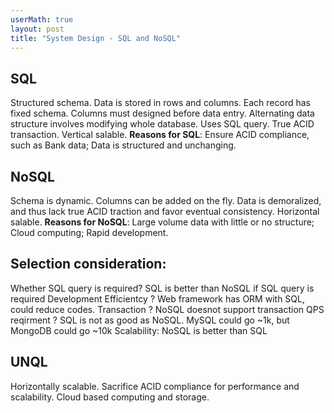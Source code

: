 ```yaml
---
userMath: true
layout: post
title: "System Design - SQL and NoSQL"
---
```


## SQL
 Structured schema. Data is stored in rows and columns. Each record has fixed schema. Columns must designed before data entry. Alternating data structure involves modifying whole database. Uses SQL query. True ACID transaction. Vertical salable.
 **Reasons for SQL**: Ensure ACID compliance, such as Bank data; Data is structured and unchanging. 

## NoSQL
 Schema is dynamic. Columns can be added on the fly. Data is demoralized, and thus lack true ACID traction and favor eventual consistency. Horizontal salable.
 **Reasons for NoSQL**: Large volume data with little or no structure; Cloud computing; Rapid development. 

## Selection consideration:
 Whether SQL query is required? SQL is better than NoSQL if SQL query is required
 Development Efficientcy ? Web framework has ORM with SQL, could reduce codes.
 Transaction ? NoSQL doesnot support transaction
 QPS reqirment ? SQL is not as good as NoSQL. MySQL could go ~1k, but MongoDB could go ~10k
 Scalability: NoSQL is better than SQL

## UNQL
 Horizontally scalable. 
 Sacrifice ACID compliance for performance and scalability. 
 Cloud based computing and storage.